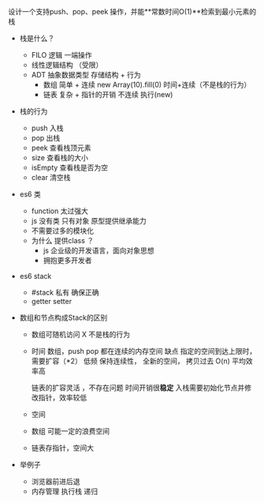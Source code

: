 设计一个支持push、pop、peek 操作，并能**常数时间O(1)**检索到最小元素的栈

- 栈是什么？
  - FILO 逻辑 一端操作
  - 线性逻辑结构 （受限）
  - ADT 抽象数据类型
    存储结构 + 行为
    - 数组  简单 + 连续 new Array(10).fill(0) 时间+连续（不是栈的行为）
    - 链表  复杂 + 指针的开销 不连续 执行(new)
    

- 栈的行为
  - push 入栈
  - pop  出栈
  - peek  查看栈顶元素
  - size 查看栈的大小
  - isEmpty 查看栈是否为空
  - clear 清空栈

- es6 类
  - function 太过强大 
  - js 没有类 只有对象 原型提供继承能力
  - 不需要过多的模块化 
  - 为什么 提供class ？
    - js 企业级的开发语言，面向对象思想
    - 拥抱更多开发者 

- es6 stack 
  - #stack 私有 确保正确
  - getter setter 

- 数组和节点构成Stack的区别
  - 数组可随机访问 X 不是栈的行为
  - 时间
    数组，push pop 都在连续的内存空间
    缺点 指定的空间到达上限时， 需要扩容（*2） 低频
    保持连续性， 全新的空间， 拷贝过去 O(n) 平均效率高
     
    链表的扩容灵活 ，不存在问题 时间开销很**稳定**
    入栈需要初始化节点并修改指针，效率较低


  - 空间
   -  数组 可能一定的浪费空间
   - 链表存指针，空间大

- 举例子
  - 浏览器前进后退
  - 内存管理 执行栈 递归

